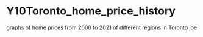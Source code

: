 # Y10Toronto_home_price_history
graphs of home prices from 2000 to 2021 of different regions in Toronto
joe
